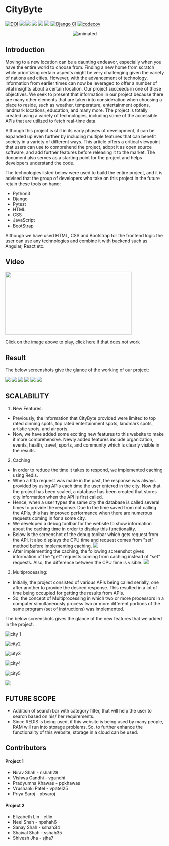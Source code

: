 # CityByte 


[![DOI](https://zenodo.org/badge/541612969.svg)](https://zenodo.org/badge/latestdoi/541612969) ![](https://img.shields.io/github/license/therealppk/CityByte) ![](https://img.shields.io/github/issues/therealppk/CityByte?style=plastic) ![](https://img.shields.io/github/issues-closed-raw/therealppk/CityByte?style=plastic) ![](https://img.shields.io/github/languages/code-size/therealppk/CityByte?style=plastic) ![](https://img.shields.io/github/contributors/therealppk/CityByte?style=plastic) [![Django CI](https://github.com/therealppk/CityByte/actions/workflows/django.yml/badge.svg)](https://github.com/therealppk/CityByte/actions/workflows/django.yml)
[![codecov](https://codecov.io/gh/therealppk/CityByte/branch/main/graph/badge.svg?token=HRK9X7OI2J)](https://codecov.io/gh/therealppk/CityByte)



<p align="center">
  <img src="https://github.com/therealppk/citybytesrough/blob/main/CityBytes.gif" alt="animated" />
</p>

## Introduction
Moving to a new location can be a daunting endeavor, especially when you have the entire world to choose from. Finding a new home from scratch while prioritizing certain aspects might be very challenging given the variety of nations and cities. However, with the advancement of technology, information from earlier times can now be leveraged to offer a number of vital insights about a certain location. Our project succeeds in one of those objectives. We seek to present that information in our project because there are many other elements that are taken into consideration when choosing a place to reside, such as weather, temperature, entertainment options, landmark locations, education, and many more. The project is totally created using a variety of technologies, including some of the accessible APIs that are utilized to fetch real-time data.

Although this project is still in its early phases of development, it can be expanded up even further by including multiple features that can benefit society in a variety of different ways. This article offers a critical viewpoint that users can use to comprehend the project, adopt it as open source software, and add further features before releasing it to the market. The document also serves as a starting point for the project and helps developers understand the code.

The technologies listed below were used to build the entire project, and it is advised that the group of developers who take on this project in the future retain these tools on hand:

* Python3
* Django
* Pytest
* HTML
* CSS
* JavaScript
* BootStrap

Although we have used HTML, CSS and Bootstrap for the frontend logic the user can use any technologies and combine it with backend such as Angular, React etc.


## Video
<a href="https://youtu.be/yKqH6-YuqE0">
<img src="https://github.com/Sanayshah2/CityByte/blob/main/docs/assets/NY1%20(1).png" width="400" height="200"></a>

[Click on the image above to play, click here if that does not work](https://youtu.be/yKqH6-YuqE0)

## Result
The below screenshots give the glance of the working of our project:

![](https://github.com/Sanayshah2/CityByte/blob/main/docs/assets/IS1.png)
![](https://github.com/Sanayshah2/CityByte/blob/main/docs/assets/IS2.png)
![](https://github.com/Sanayshah2/CityByte/blob/main/docs/assets/IS3.png) 
![](https://github.com/Sanayshah2/CityByte/blob/main/docs/assets/IS4.png)
![](https://github.com/Sanayshah2/CityByte/blob/main/docs/assets/IS5.png)
![](https://github.com/Sanayshah2/CityByte/blob/main/docs/assets/IS6.png)





## SCALABILITY
1. New Features:
* Previously, the information that CityByte provided were limited to top rated dinning spots, top rated entertainment spots, landmark spots, artistic spots, and airports.
* Now, we have added some exciting new features to this website to make it more comprehensive. Newly added features include organization, events, health, travel, sports, and community which is clearly visible in the results.

2. Caching
* In order to reduce the time it takes to respond, we implemented caching using Redis.
* When a http request was made in the past, the response was always provided by using APIs each time the user entered in the city. Now that the project has been scaled, a database has been created that stores city information when the API is first called.
* Hence, when a user types the same city the database is called several times to provide the response. Due to the time saved from not calling the APIs, this has improved performance when there are numerous requests coming in for a some city.
* We developed a debug toolbar for the website to show information about the caching time in order to display this functionality. 
* Below is the screenshot of the debug toolbar which gets request from the API. It also displays the CPU time and request comes from "set" method before implementing caching.
![](https://github.com/Sanayshah2/CityByte/blob/main/docs/assets/API.png)
* After implementing the caching, the following screenshot gives information of the "get" requests coming from caching instead of "set" requests. Also, the difference between the CPU time is visible.
![](https://github.com/Sanayshah2/CityByte/blob/main/docs/assets/cache.png)


3. Multiprocessing:
* Initially, the project consisted of various APIs being called serially, one after another to provide the desired response. This resulted in a lot of time being occupied for getting the results from APIs. 
* So, the concept of Multiprocessing in which two or more processors in a computer simultaneously process two or more different portions of the same program (set of instructions) was implemented.

The below screenshots gives the glance of the new features that we added in the project.

![city 1](https://github.com/Sanayshah2/CityByte/blob/main/docs/assets/NY1%20(1).png)

![city2](https://github.com/Sanayshah2/CityByte/blob/main/docs/assets/NY2.png)

![city3](https://github.com/Sanayshah2/CityByte/blob/main/docs/assets/NY1%20(2).png)

![city4](https://github.com/Sanayshah2/CityByte/blob/main/docs/assets/NY1%20(3).png)

![city5](https://github.com/Sanayshah2/CityByte/blob/main/docs/assets/NY1%20(4).png)

![](https://github.com/Sanayshah2/CityByte/blob/main/docs/assets/NY1%20(5).png)


## FUTURE SCOPE

* Addition of search bar with category filter, that will help the user to search based on his/ her requirements.
* Since REDIS is being used, if this website is being used by many people, RAM will run into storage problems. So, to further enhance the functionality of this website, storage in a cloud can be used.

## Contributors

#### Project 1
* Nirav Shah - nshah28
* Vishwa Gandhi - vgandhi
* Pradyumna Khawas - ppkhawas
* Vrushanki Patel - vpatel25
* Priya Saroj - pbsaroj

#### Project 2
* Elizabeth Lin - etlin
* Neel Shah - npshah6
* Sanay Shah - sshah34
* Shaival Shah - sshah35
* Shivesh Jha - sjha7
